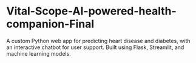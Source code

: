 # Vital-Scope-AI-powered-health-companion-Final
A custom Python web app for predicting heart disease and diabetes, with an interactive chatbot for user support. Built using Flask, Streamlit, and machine learning models.
